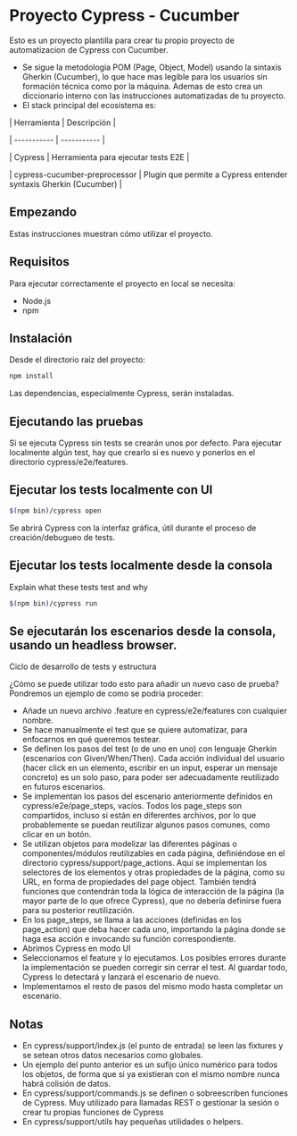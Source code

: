 # Proyecto Cypress - Cucumber
Esto es un proyecto plantilla para crear tu propio proyecto de automatizacion de Cypress con Cucumber.

* Se sigue la metodologia POM (Page, Object, Model) usando la sintaxis Gherkin (Cucumber), lo que hace mas legible para los usuarios sin formación técnica como por la máquina. Ademas de esto crea un diccionario interno con las instrucciones automatizadas de tu proyecto.
* El stack principal del ecosistema es:

| Herramienta | Descripción |

| ----------- | ----------- |

| Cypress     | Herramienta para ejecutar tests E2E |

| cypress-cucumber-preprocessor | Plugin que permite a Cypress entender syntaxis Gherkin (Cucumber) |

## Empezando
Estas instrucciones muestran cómo utilizar el proyecto.

## Requisitos
Para ejecutar correctamente el proyecto en local se necesita:

* Node.js
* npm


## Instalación
Desde el directorio raíz del proyecto:
```sh
npm install
```
Las dependencias, especialmente Cypress, serán instaladas.

## Ejecutando las pruebas
Si se ejecuta Cypress sin tests se crearán unos por defecto. Para ejecutar localmente algún test, hay que crearlo si es nuevo y ponerlos en el directorio cypress/e2e/features.

## Ejecutar los tests localmente con UI
```sh
$(npm bin)/cypress open
```
Se abrirá Cypress con la interfaz gráfica, útil durante el proceso de creación/debugueo de tests.

## Ejecutar los tests localmente desde la consola

Explain what these tests test and why

```sh
$(npm bin)/cypress run
``` 

## Se ejecutarán los escenarios desde la consola, usando un headless browser.

Ciclo de desarrollo de tests y estructura

¿Cómo se puede utilizar todo esto para añadir un nuevo caso de prueba?
Pondremos un ejemplo de como se podria proceder:

* Añade un nuevo archivo .feature en cypress/e2e/features con cualquier nombre.
* Se hace manualmente el test que se quiere automatizar, para enfocarnos en qué queremos testear.
* Se definen los pasos del test (o de uno en uno) con lenguaje Gherkin (escenarios con Given/When/Then). Cada acción individual del usuario (hacer click en un elemento, escribir en un input, esperar un mensaje concreto) es un solo paso, para poder ser adecuadamente reutilizado en futuros escenarios.
* Se implementan los pasos del escenario anteriormente definidos en cypress/e2e/page_steps, vacíos. Todos los page_steps son compartidos, incluso si están en diferentes archivos, por lo que probablemente se puedan reutilizar algunos pasos comunes, como clicar en un botón.
* Se utilizan objetos para modelizar las diferentes páginas o componentes/módulos reutilizables en cada página, definiéndose en el directorio cypress/support/page_actions. Aquí se implementan los selectores de los elementos y otras propiedades de la página, como su URL, en forma de propiedades del page object. También tendrá funciones que contendrán toda la lógica de interacción de la página (la mayor parte de lo que ofrece Cypress), que no debería definirse fuera para su posterior reutilización.
* En los page_steps, se llama a las acciones (definidas en los page_action) que deba hacer cada uno, importando la página donde se haga esa acción e invocando su función correspondiente.
* Abrimos Cypress en modo UI
* Seleccionamos el feature y lo ejecutamos. Los posibles errores durante la implementación se pueden corregir sin cerrar el test. Al guardar todo, Cypress lo detectará y lanzará el escenario de nuevo.
* Implementamos el resto de pasos del mismo modo hasta completar un escenario.

## Notas

* En cypress/support/index.js (el punto de entrada) se leen las fixtures y se setean otros datos necesarios como globales.
* Un ejemplo del punto anterior es un sufijo único numérico para todos los objetos, de forma que si ya existieran con el mismo nombre nunca habrá colisión de datos.
* En cypress/support/commands.js se definen o sobreescriben funciones de Cypress. Muy utilizado para llamadas REST o gestionar la sesión o crear tu propias funciones de Cypress
* En cypress/support/utils hay pequeñas utilidades o helpers.
